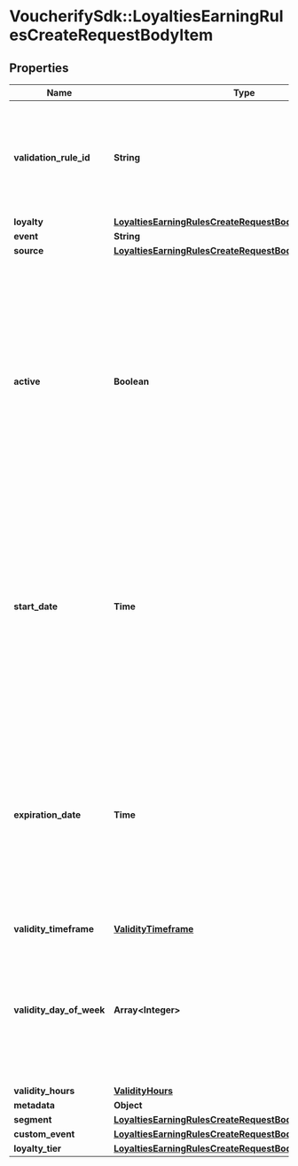 # VoucherifySdk::LoyaltiesEarningRulesCreateRequestBodyItem

## Properties

| Name | Type | Description | Notes |
| ---- | ---- | ----------- | ----- |
| **validation_rule_id** | **String** | A unique validation rule identifier assigned by the Voucherify API. The validation rule is verified before points are added to the balance. | [optional] |
| **loyalty** | [**LoyaltiesEarningRulesCreateRequestBodyItemLoyalty**](LoyaltiesEarningRulesCreateRequestBodyItemLoyalty.md) |  | [optional] |
| **event** | **String** |  | [optional] |
| **source** | [**LoyaltiesEarningRulesCreateRequestBodyItemSource**](LoyaltiesEarningRulesCreateRequestBodyItemSource.md) |  | [optional] |
| **active** | **Boolean** | A flag to toggle the earning rule on or off. You can disable an earning rule even though it&#39;s within the active period defined by the &#x60;start_date&#x60; and &#x60;expiration_date&#x60; of the campaign or the earning rule&#39;s own &#x60;start_date&#x60; and &#x60;expiration_date&#x60;.    - &#x60;true&#x60; indicates an *active* earning rule - &#x60;false&#x60; indicates an *inactive* earning rule | [optional] |
| **start_date** | **Time** | Start date defines when the earning rule starts to be active. Activation timestamp is presented in the ISO 8601 format. Earning rule is *inactive before* this date. If you don&#39;t define the start date for an earning rule, it&#39;ll inherit the campaign start date by default.  | [optional] |
| **expiration_date** | **Time** | Expiration date defines when the earning rule expires. Expiration timestamp is presented in the ISO 8601 format.  Earning rule is *inactive after* this date.If you don&#39;t define the expiration date for an earning rule, it&#39;ll inherit the campaign expiration date by default. | [optional] |
| **validity_timeframe** | [**ValidityTimeframe**](ValidityTimeframe.md) |  | [optional] |
| **validity_day_of_week** | **Array&lt;Integer&gt;** | Integer array corresponding to the particular days of the week in which the voucher is valid.  - &#x60;0&#x60; Sunday - &#x60;1&#x60; Monday - &#x60;2&#x60; Tuesday - &#x60;3&#x60; Wednesday - &#x60;4&#x60; Thursday - &#x60;5&#x60; Friday - &#x60;6&#x60; Saturday | [optional] |
| **validity_hours** | [**ValidityHours**](ValidityHours.md) |  | [optional] |
| **metadata** | **Object** |  | [optional] |
| **segment** | [**LoyaltiesEarningRulesCreateRequestBodyItemSegment**](LoyaltiesEarningRulesCreateRequestBodyItemSegment.md) |  | [optional] |
| **custom_event** | [**LoyaltiesEarningRulesCreateRequestBodyItemCustomEvent**](LoyaltiesEarningRulesCreateRequestBodyItemCustomEvent.md) |  | [optional] |
| **loyalty_tier** | [**LoyaltiesEarningRulesCreateRequestBodyItemLoyaltyTier**](LoyaltiesEarningRulesCreateRequestBodyItemLoyaltyTier.md) |  | [optional] |

